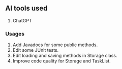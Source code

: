 ## AI tools used
1. ChatGPT

### Usages
1. Add Javadocs for some public methods.
2. Edit some JUnit tests.
3. Edit loading and saving methods in Storage class.
4. Improve code quality for Storage and TaskList.